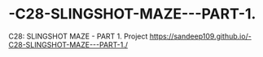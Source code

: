 # -C28-SLINGSHOT-MAZE---PART-1.
 C28: SLINGSHOT MAZE - PART 1. Project
https://sandeep109.github.io/-C28-SLINGSHOT-MAZE---PART-1./
